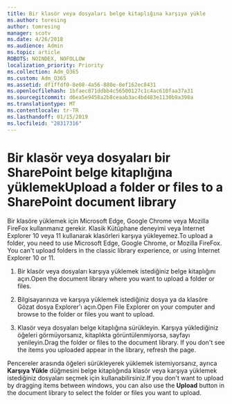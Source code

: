 ```yaml
---
title: Bir klasör veya dosyaları belge kitaplığına karşıya yükle
ms.author: toresing
author: tomresing
manager: scotv
ms.date: 4/26/2018
ms.audience: Admin
ms.topic: article
ROBOTS: NOINDEX, NOFOLLOW
localization_priority: Priority
ms.collection: Adm_O365
ms.custom: Adm_O365
ms.assetid: df1ffdf0-8e08-4a56-880e-8ef162ec8431
ms.openlocfilehash: 1bfaec871ddbb4c56500127c1c4ac610faa37a31
ms.sourcegitcommit: d6ea5e9458a2b8ceaab3ac4bd483e1130b9a398a
ms.translationtype: MT
ms.contentlocale: tr-TR
ms.lasthandoff: 01/15/2019
ms.locfileid: "28317316"
---
```

# <a name="upload-a-folder-or-files-to-a-sharepoint-document-library"></a><span data-ttu-id="8f23e-102">Bir klasör veya dosyaları bir SharePoint belge kitaplığına yüklemek</span><span class="sxs-lookup"><span data-stu-id="8f23e-102">Upload a folder or files to a SharePoint document library</span></span>

<span data-ttu-id="8f23e-p101">Bir klasöre yüklemek için Microsoft Edge, Google Chrome veya Mozilla FireFox kullanmanız gerekir. Klasik Kütüphane deneyimi veya Internet Explorer 10 veya 11 kullanarak klasörleri karşıya yükleyemez.</span><span class="sxs-lookup"><span data-stu-id="8f23e-p101">To upload a folder, you need to use Microsoft Edge, Google Chrome, or Mozilla FireFox. You can't upload folders in the classic library experience, or using Internet Explorer 10 or 11.</span></span>
  
1. <span data-ttu-id="8f23e-105">Bir klasör veya dosyaları karşıya yüklemek istediğiniz belge kitaplığını açın.</span><span class="sxs-lookup"><span data-stu-id="8f23e-105">Open the document library where you want to upload a folder or files.</span></span>
    
2. <span data-ttu-id="8f23e-106">Bilgisayarınıza ve karşıya yüklemek istediğiniz dosya ya da klasöre Gözat dosya Explorer'ı açın.</span><span class="sxs-lookup"><span data-stu-id="8f23e-106">Open File Explorer on your computer and browse to the folder or files you want to upload.</span></span>
    
3. <span data-ttu-id="8f23e-p102">Klasör veya dosyaları belge kitaplığına sürükleyin. Karşıya yüklediğiniz öğeleri görmüyorsanız, kitaplıkta görüntülenmiyorsa, sayfayı yenileyin.</span><span class="sxs-lookup"><span data-stu-id="8f23e-p102">Drag the folder or files to the document library. If you don't see the items you uploaded appear in the library, refresh the page.</span></span> 
    
<span data-ttu-id="8f23e-109">Pencereler arasında öğeleri sürükleyerek yüklemek istemiyorsanız, ayrıca **Karşıya Yükle** düğmesini belge kitaplığında klasör veya karşıya yüklemek istediğiniz dosyaları seçmek için kullanabilirsiniz.</span><span class="sxs-lookup"><span data-stu-id="8f23e-109">If you don't want to upload by dragging items between windows, you can also use the **Upload** button in the document library to select the folder or files you want to upload.</span></span> 
  

